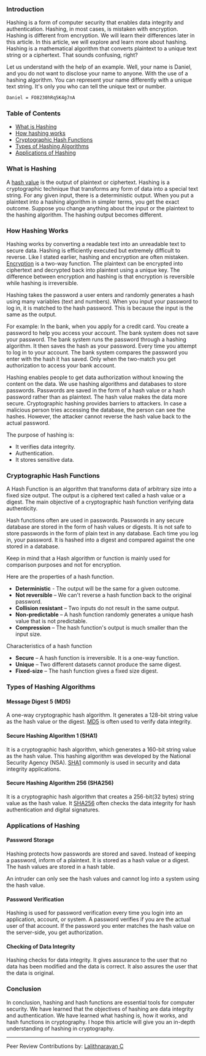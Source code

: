 ### Introduction

Hashing is a form of computer security that enables data integrity and authentication. Hashing, in most cases, is mistaken with encryption. Hashing is different from encryption. We will learn their differences later in this article. In this article, we will explore and learn more about hashing.
Hashing is a mathematical algorithm that converts plaintext to a unique text string or a ciphertext. That sounds confusing, right?

Let us understand with the help of an example.
Well, your name is Daniel, and you do not want to disclose your name to anyone. With the use of a hashing algorithm. You can represent your name differently with a unique text string. It's only you who can tell the unique text or number.

```txt
Daniel = FO8230hRq5K4g7nA
```

### Table of Contents

- [What is Hashing](#what-is-hashing)
- [How hashing works](#how-hashing-works)
- [Cryptographic Hash Functions](#cryptographic-hash-functions)
- [Types of Hashing Algorithms](#types-of-hashing-algorithms)
- [Applications of Hashing](#applications-of-hashing)

### What is Hashing

A [hash value](https://en.wikipedia.org/wiki/Hash_function) is the output of plaintext or ciphertext. Hashing is a cryptographic technique that transforms any form of data into a special text string. For any given input, there is a deterministic output. When you put a plaintext into a hashing algorithm in simpler terms, you get the exact outcome. Suppose you change anything about the input or the plaintext to the hashing algorithm. The hashing output becomes different.

### How Hashing Works

Hashing works by converting a readable text into an unreadable text to secure data. Hashing is efficiently executed but extremely difficult to reverse. Like I stated earlier, hashing and encryption are often mistaken. [Encryption](https://en.wikipedia.org/wiki/Encryption) is a two-way function. The plaintext can be encrypted into ciphertext and decrypted back into plaintext using a unique key. The difference between encryption and hashing is that encryption is reversible while hashing is irreversible.

Hashing takes the password a user enters and randomly generates a hash using many variables (text and numbers). When you input your password to log in, it is matched to the hash password. This is because the input is the same as the output.

For example:
In the bank, when you apply for a credit card. You create a password to help you access your account. The bank system does not save your password. The bank system runs the password through a hashing algorithm. It then saves the hash as your password. Every time you attempt to log in to your account. The bank system compares the password you enter with the hash it has saved. Only when the two-match you get authorization to access your bank account.

Hashing enables people to get data authorization without knowing the content on the data. We use hashing algorithms and databases to store passwords. Passwords are saved in the form of a hash value or a hash password rather than as plaintext. The hash value makes the data more secure. Cryptographic hashing provides barriers to attackers. In case a malicious person tries accessing the database, the person can see the hashes. However, the attacker cannot reverse the hash value back to the actual password.

The purpose of hashing is:
- It verifies data integrity.
- Authentication.
- It stores sensitive data.

### Cryptographic Hash Functions

A Hash Function is an algorithm that transforms data of arbitrary size into a fixed size output. The output is a ciphered text called a hash value or a digest.
The main objective of a cryptographic hash function verifying data authenticity.

Hash functions often are used in passwords. Passwords in any secure database are stored in the form of hash values or digests. It is not safe to store passwords in the form of plain text in any database. Each time you log in, your password. It is hashed into a digest and compared against the one stored in a database.

Keep in mind that a Hash algorithm or function is mainly used for comparison purposes and not for encryption.

Here are the properties of a hash function.
- **Deterministic** - The output will be the same for a given outcome.
- **Not reversible** – We can't reverse a hash function back to the original password.
- **Collision resistant** – Two inputs do not result in the same output.
- **Non-predictable** – A hash function randomly generates a unique hash value that is not predictable.
- **Compression** – The hash function's output is much smaller than the input size.

Characteristics of a hash function
- **Secure** – A hash function is irreversible. It is a one-way function.
- **Unique** – Two different datasets cannot produce the same digest.
- **Fixed-size** – The hash function gives a fixed size digest.

### Types of Hashing Algorithms

#### Message Digest 5 (MD5)

A one-way cryptographic hash algorithm. It generates a 128-bit string value as the hash value or the digest. [MD5](https://www.md5hashgenerator.com/) is often used to verify data integrity.

#### Secure Hashing Algorithm 1 (SHA1)

It is a cryptographic hash algorithm, which generates a 160-bit string value as the hash value. This hashing algorithm was developed by the National Security Agency (NSA). [SHA1](https://en.wikipedia.org/wiki/SHA-1#:~:text=In%20cryptography%2C%20SHA-1%20) commonly is used in security and data integrity applications.

#### Secure Hashing Algorithm 256 (SHA256)

It is a cryptographic hash algorithm that creates a 256-bit(32 bytes) string value as the hash value. It [SHA256](https://www.movable-type.co.uk/scripts/sha256.html) often checks the data integrity for hash authentication and digital signatures.

### Applications of Hashing

#### Password Storage

Hashing protects how passwords are stored and saved. Instead of keeping a password, inform of a plaintext. It is stored as a hash value or a digest. The hash values are stored in a hash table.

An intruder can only see the hash values and cannot log into a system using the hash value.

#### Password Verification

Hashing is used for password verification every time you login into an application, account, or system. A password verifies if you are the actual user of that account. If the password you enter matches the hash value on the server-side, you get authorization.

#### Checking of Data Integrity

Hashing checks for data integrity. It gives assurance to the user that no data has been modified and the data is correct. It also assures the user that the data is original.

### Conclusion

In conclusion, hashing and hash functions are essential tools for computer security. We have learned that the objectives of hashing are data integrity and authentication. We have learned what hashing is, how it works, and hash functions in cryptography. I hope this article will give you an in-depth understanding of hashing in cryptography.

---
Peer Review Contributions by: [Lalithnarayan C](/engineering-education/authors/lalithnarayan-c/)
